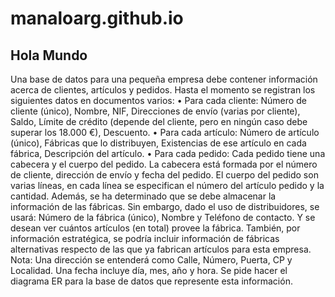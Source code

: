 # manaloarg.github.io
## Hola Mundo

Una base de datos para una pequeña empresa debe contener información acerca de clientes, artículos y pedidos. Hasta el momento se registran los siguientes datos en documentos varios:
• Para cada cliente: Número de cliente (único), Nombre, NIF, Direcciones de envío (varias por cliente), Saldo, Límite de crédito (depende del cliente, pero en ningún caso debe superar los 18.000 €), Descuento.
• Para cada artículo: Número de artículo (único), Fábricas que lo distribuyen, Existencias de ese artículo en cada fábrica, Descripción del artículo.
• Para cada pedido: Cada pedido tiene una cabecera y el cuerpo del pedido. La cabecera está formada por el número de cliente, dirección de envío y fecha del pedido. El cuerpo del pedido son varias líneas, en cada línea se especifican el número del artículo pedido y la cantidad.
Además, se ha determinado que se debe almacenar la información de las fábricas. Sin embargo, dado el uso de distribuidores, se usará: Número de la fábrica (único), Nombre y Teléfono de contacto. Y se desean ver cuántos artículos (en total) provee la fábrica. También, por información estratégica, se podría incluir información de fábricas alternativas respecto de las que ya fabrican artículos para esta empresa.
Nota: Una dirección se entenderá como  Calle, Número, Puerta, CP y Localidad. Una fecha incluye día, mes, año y hora.
Se pide hacer el diagrama ER para la base de datos que represente esta información.